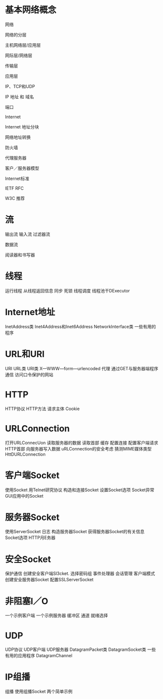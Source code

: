 # 基本网络概念

网络

网络的分层

主机网络层/应用层

网际层/网络层

传输层

应用层

IP、TCP和UDP

IP 地址 和 域名

端口

Internet

Internet 地址分块

网络地址转换

防火墙

代理服务器

客户／服务器模型

Internet标准

IETF RFC

W3C 推荐

# 流

输出流
输入流
过滤器流

数据流

阅读器和书写器

# 线程

运行线程
从线程返回信息
同步
死锁
线程调度
线程池干DExecutor

# Internet地址

InetAddress类
Inet4Address和Inet6Address
NetworkInterface类
一些有用的程序

# URL和URI

URI
URL类
URI类
X—WWW—form—urlencoded
代理
通过GET与服务器端程序通信
访问口令保护的网站

# HTTP

HTTP协议
HTTP方法
请求主体
Cookie

# URLConnection

打开URLConnecUon
读取服务器的数据
读取首部
缓存
配置连接
配置客户端请求HTTP首部
向服务器写入数据
uRLConnection的安全考虑
猜测MIME媒体类型
HttDURLConnection

# 客户端Socket

使用Socket
用Telnet研究协议
构造和连接Socket
设置Socket选项
Socket异常
GUl应用中的Socket

# 服务器Socket

使用ServerSocket
日志
构造服务器Socket
获得服务器Socket的有关信息
Socket选项
HTTP月E务器

# 安全Socket

保护通信
创建安全客户端Sl3cket.
选择密码组
事件处理器
会话管理
客户端模式
创建安全服务器Socket
配置SSLServerSocket

# 非阻塞I／O

一个示例客户端
一个示例服务器
缓冲区
通道
就绪选择

# UDP

UDP协议
UDP客户端
UDP服务器
DatagramPacket类
DatagramSocket类
一些有用的应用程序
DatagramChannel

# IP组播

组播
使用组播Socket
两个简单示例
